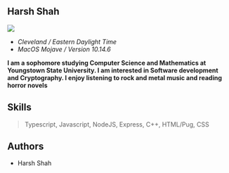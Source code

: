 ## Harsh Shah

![](https://image.shutterstock.com/image-photo/view-downtown-cleveland-skyline-ohio-260nw-598313957.jpg)

* *Cleveland / Eastern Daylight Time*
* *MacOS Mojave / Version 10.14.6*

**I am a sophomore studying Computer Science and Mathematics at Youngstown State University.
I am interested in Software development and Cryptography.
I enjoy listening to rock and metal music and reading horror novels**

## Skills

>Typescript, Javascript, NodeJS, Express, C++, HTML/Pug, CSS

## Authors
- Harsh Shah
